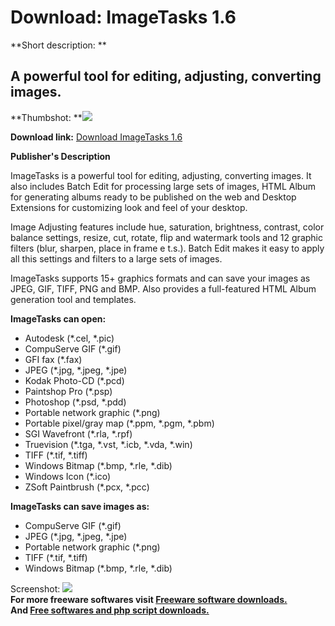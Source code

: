 # Download: ImageTasks 1.6

**Short description: **

## A powerful tool for editing, adjusting, converting images.

  
**Thumbshot: **![](http://www.freewarefiles.com/screenshot/imagetasks_md.jpg)   
  
**Download link:** [Download ImageTasks 1.6](http://freesoftwares.boysofts.com/ImageTasks_program_29424.html)  
  

**Publisher's Description**  
  

ImageTasks is a powerful tool for editing, adjusting, converting images. It
also includes Batch Edit for processing large sets of images, HTML Album for
generating albums ready to be published on the web and Desktop Extensions for
customizing look and feel of your desktop.

Image Adjusting features include hue, saturation, brightness, contrast, color
balance settings, resize, cut, rotate, flip and watermark tools and 12 graphic
filters (blur, sharpen, place in frame e t.s.). Batch Edit makes it easy to
apply all this settings and filters to a large sets of images.

ImageTasks supports 15+ graphics formats and can save your images as JPEG,
GIF, TIFF, PNG and BMP. Also provides a full-featured HTML Album generation
tool and templates.

**ImageTasks can open:**

  * Autodesk (*.cel, *.pic) 
  * CompuServe GIF (*.gif) 
  * GFI fax (*.fax) 
  * JPEG (*.jpg, *.jpeg, *.jpe) 
  * Kodak Photo-CD (*.pcd) 
  * Paintshop Pro (*.psp) 
  * Photoshop (*.psd, *.pdd) 
  * Portable network graphic (*.png) 
  * Portable pixel/gray map (*.ppm, *.pgm, *.pbm) 
  * SGI Wavefront (*.rla, *.rpf) 
  * Truevision (*.tga, *.vst, *.icb, *.vda, *.win) 
  * TIFF (*.tif, *.tiff) 
  * Windows Bitmap (*.bmp, *.rle, *.dib) 
  * Windows Icon (*.ico) 
  * ZSoft Paintbrush (*.pcx, *.pcc) 

**ImageTasks can save images as:**

  * CompuServe GIF (*.gif) 
  * JPEG (*.jpg, *.jpeg, *.jpe) 
  * Portable network graphic (*.png) 
  * TIFF (*.tif, *.tiff) 
  * Windows Bitmap (*.bmp, *.rle, *.dib) 

  
  
Screenshot: ![](http://www.freewarefiles.com/screenshot/imagetasks.jpg)  
**For more freeware softwares visit [Freeware software downloads.](http://freesoftwares.boysofts.com/)**   
**And [Free softwares and php script downloads.](http://www.boysofts.com/)**

